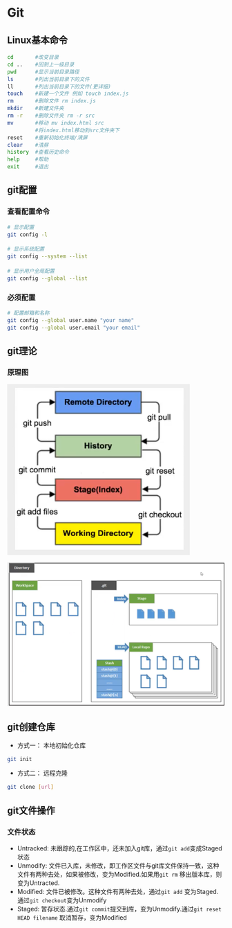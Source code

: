# Git



## Linux基本命令

```bash
cd       #改变目录
cd ..    #回到上一级目录
pwd      #显示当前目录路径
ls       #列出当前目录下的文件
ll       #列出当前目录下的文件(更详细)
touch    #新建一个文件 例如 touch index.js
rm       #删除文件 rm index.js
mkdir    #新建文件夹
rm -r    #删除文件夹 rm -r src
mv       #移动 mv index.html src 
         #将index.html移动到src文件夹下
reset    #重新初始化终端/清屏
clear    #清屏
history  #查看历史命令
help     #帮助
exit     #退出
```



## git配置

### 查看配置命令

```bash
# 显示配置
git config -l

# 显示系统配置
git config --system --list

# 显示用户全局配置
git config --global --list
```



### 必须配置

```bash
# 配置邮箱和名称
git config --global user.name "your name"
git config --global user.email "your email"
```



## git理论

### 原理图

![image-20210226115256671](picture/git_principle.png)

![image-20210226120004820](picture/git_dir.png)



## git创建仓库

* 方式一： 本地初始化仓库

```bash
git init
```

- 方式二： 远程克隆

```bash
git clone [url]
```



## git文件操作

### 文件状态

* Untracked: 未跟踪的,在工作区中，还未加入git库，通过`git add`变成Staged状态
* Unmodify: 文件已入库，未修改，即工作区文件与git库文件保持一致，这种文件有两种去处，如果被修改，变为Modified.如果用`git rm` 移出版本库，则变为Untracted.
* Modified: 文件已被修改。这种文件有两种去处，通过`git add` 变为Staged. 通过`git checkout`变为Unmodify
* Staged: 暂存状态.通过`git commit`提交到库，变为Unmodify.通过`git reset HEAD filename` 取消暂存，变为Modified





